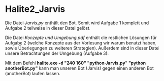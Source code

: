 # Halite2_Jarvis

Die Datei *Jarvis.py* enthält den Bot. Somit wird Aufgabe 1 komplett und Aufgabe 2 teilweise in dieser Datei gelöst.

Die Datei *Konzepte und Umgebung.pdf* enthält die restlichen Lösungen für Aufgabe 2 (welche Konzepte aus der Vorlesung wir warum benutzt haben, sowie Überlegungen zu weiteren Strategien).
Außerdem sind in dieser Datei unsere Betrachtungen der Umgebung (Aufgabe 3).

Mit dem Befehl **halite.exe -d "240 160" "python Jarvis.py" "python anotherBot.py"** kann man unseren Bot (Jarvis) gegen einen anderen Bot (anotherBot) laufen lassen.
